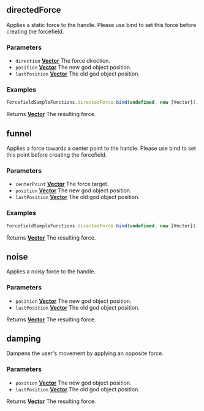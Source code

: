 <!-- Generated by documentation.js. Update this documentation by updating the source code. -->

## directedForce

Applies a static force to the handle. Please use bind to set
this force before creating the forcefield.

### Parameters

-   `direction` **[Vector](../vector.md)** The force direction.
-   `position` **[Vector](../vector.md)** The new god object position.
-   `lastPosition` **[Vector](../vector.md)** The old god object position.

### Examples

```javascript
ForcefieldSampleFunctions.directedForce.bind(undefined, new [Vector](../vector.md)(1, 0));
```

Returns **[Vector](../vector.md)** The resulting force.

## funnel

Applies a force towards a center point to the handle. Please
use bind to set this point before creating the forcefield.

### Parameters

-   `centerPoint` **[Vector](../vector.md)** The force target.
-   `position` **[Vector](../vector.md)** The new god object position.
-   `lastPosition` **[Vector](../vector.md)** The old god object position.

### Examples

```javascript
ForcefieldSampleFunctions.directedForce.bind(undefined, new [Vector](../vector.md)(10, 10));
```

Returns **[Vector](../vector.md)** The resulting force.

## noise

Applies a noisy force to the handle.

### Parameters

-   `position` **[Vector](../vector.md)** The new god object position.
-   `lastPosition` **[Vector](../vector.md)** The old god object position.

Returns **[Vector](../vector.md)** The resulting force.

## damping

Dampens the user's movement by applying an opposite force.

### Parameters

-   `position` **[Vector](../vector.md)** The new god object position.
-   `lastPosition` **[Vector](../vector.md)** The old god object position.

Returns **[Vector](../vector.md)** The resulting force.
